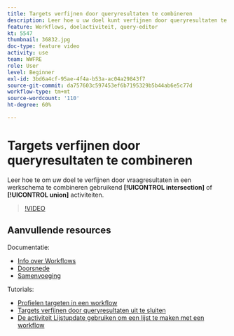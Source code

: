```yaml
---
title: Targets verfijnen door queryresultaten te combineren
description: Leer hoe u uw doel kunt verfijnen door queryresultaten te combineren in een workflow met behulp van de activiteiten voor doorsnede en unie.
feature: Workflows, doelactiviteit, query-editor
kt: 5547
thumbnail: 36832.jpg
doc-type: feature video
activity: use
team: WWFRE
role: User
level: Beginner
exl-id: 3bd6a4cf-95ae-4f4a-b53a-ac04a29843f7
source-git-commit: da757603c597453ef6b7195329b5b44ab6e5c77d
workflow-type: tm+mt
source-wordcount: '110'
ht-degree: 60%

---
```


# Targets verfijnen door queryresultaten te combineren

Leer hoe te om uw doel te verfijnen door vraagresultaten in een werkschema te combineren gebruikend **[!UICONTROL intersection]** of **[!UICONTROL union]** activiteiten.

>[!VIDEO](https://video.tv.adobe.com/v/36832?quality=12)

## Aanvullende resources

Documentatie:

* [Info over Workflows](https://experienceleague.adobe.com/docs/campaign-classic/using/automating-with-workflows/introduction/about-workflows.html)
* [Doorsnede](https://experienceleague.adobe.com/docs/campaign-classic/using/automating-with-workflows/targeting-activities/intersection.html)
* [Samenvoeging](https://experienceleague.adobe.com/docs/campaign-classic/using/automating-with-workflows/targeting-activities/union.html)

Tutorials:

* [Profielen targeten in een workflow](/help/getting-started/targeting-profiles-in-a-workflow.md)
* [Targets verfijnen door queryresultaten uit te sluiten](/help/automating-with-workflows/refining-targets-by-excluding-query-results.md)
* [De activiteit Lijstupdate gebruiken om een lijst te maken met een workflow](/help/automating-with-workflows/using-the-update-list-activity.md)
